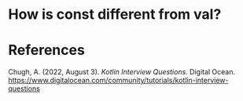 # How is const different from val? 


# References 
Chugh, A. (2022, August 3). *Kotlin Interview Questions*. Digital Ocean. <https://www.digitalocean.com/community/tutorials/kotlin-interview-questions> 
